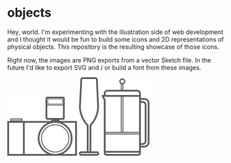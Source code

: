 # objects

Hey, world. I'm experimenting with the illustration side of web development and I thought it would be fun to build some icons and 2D representations of physical objects. This repository is the resulting showcase of those icons.

Right now, the images are PNG exports from a vector Sketch file. In the future I'd like to export SVG and / or build a font from these images.


![Camera](/showcase/png/camera.png?raw=true)
![Camera](/showcase/png/champagne_flute.png?raw=true)
![Camera](/showcase/png/french_press.png?raw=true)
